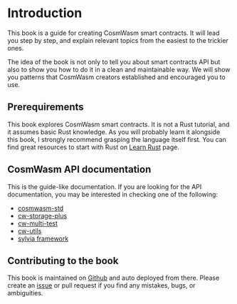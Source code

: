 # Introduction

This book is a guide for creating CosmWasm smart contracts. It will lead you
step by step, and explain relevant topics from the easiest to the trickier
ones.

The idea of the book is not only to tell you about smart contracts API but also
to show you how to do it in a clean and maintainable way. We will show you
patterns that CosmWasm creators established and encouraged you to use.

## Prerequirements

This book explores CosmWasm smart contracts. It is not a Rust tutorial, and it
assumes basic Rust knowledge. As you will probably learn it alongside this
book, I strongly recommend grasping the language itself first. You can find
great resources to start with Rust on [Learn
Rust](https://www.rust-lang.org/learn) page.

## CosmWasm API documentation

This is the guide-like documentation. If you are looking for the API
documentation, you may be interested in checking one of the following:

- [cosmwasm-std](https://crates.io/crates/cosmwasm-std)
- [cw-storage-plus](https://crates.io/crates/cw-storage-plus)
- [cw-multi-test](https://crates.io/crates/cw-multi-test)
- [cw-utils](https://crates.io/crates/cw-utils)
- [sylvia framework](https://crates.io/crates/sylvia)

## Contributing to the book

This book is maintained on [Github](https://github.com/CosmWasm/book) and auto
deployed from there. Please create an
[issue](https://github.com/CosmWasm/book/issues) or pull request if you find
any mistakes, bugs, or ambiguities.